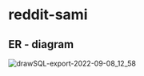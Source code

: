 # reddit-sami

## ER - diagram 
![drawSQL-export-2022-09-08_12_58](https://user-images.githubusercontent.com/28482320/189094307-833a8b9a-411e-4ac8-9935-d9c183053dfe.png)
